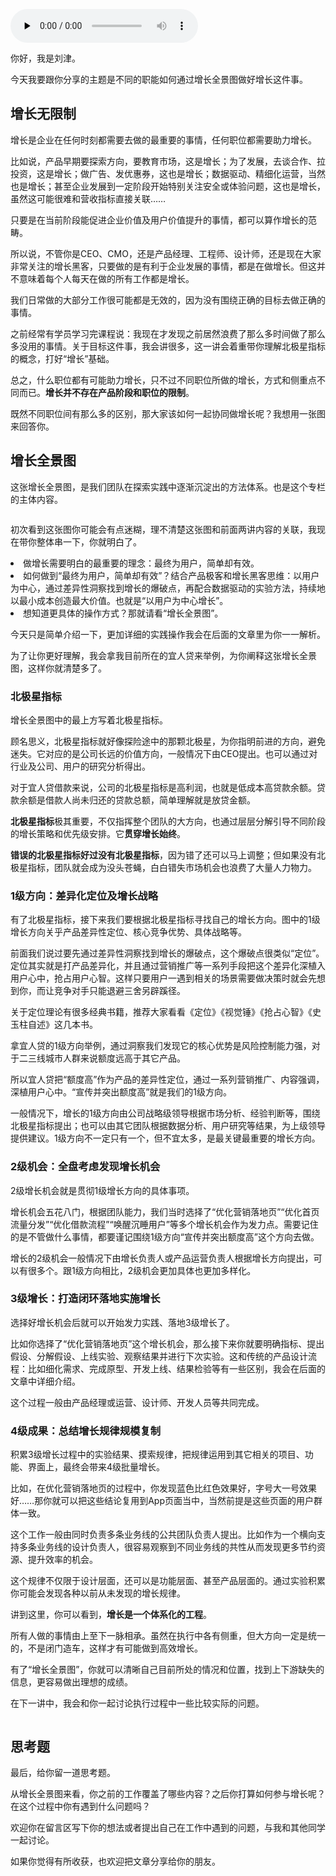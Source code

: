 <audio id="audio" title="03 预习 | 不同职能如何做好增长？" controls="" preload="none"><source id="mp3" src="https://static001.geekbang.org/resource/audio/83/de/83491c21991a6d48dd8dc9a7394ad9de.mp3"></audio>

你好，我是刘津。

今天我要跟你分享的主题是不同的职能如何通过增长全景图做好增长这件事。

## 增长无限制

增长是企业在任何时刻都需要去做的最重要的事情，任何职位都需要助力增长。

比如说，产品早期要探索方向，要教育市场，这是增长；为了发展，去谈合作、拉投资，这是增长；做广告、发优惠券，这也是增长；数据驱动、精细化运营，当然也是增长；甚至企业发展到一定阶段开始特别关注安全或体验问题，这也是增长，虽然这可能很难和营收指标直接关联……

只要是在当前阶段能促进企业价值及用户价值提升的事情，都可以算作增长的范畴。

所以说，不管你是CEO、CMO，还是产品经理、工程师、设计师，还是现在大家非常关注的增长黑客，只要做的是有利于企业发展的事情，都是在做增长。但这并不意味着每个人每天在做的所有工作都是增长。

我们日常做的大部分工作很可能都是无效的，因为没有围绕正确的目标去做正确的事情。

之前经常有学员学习完课程说：我现在才发现之前居然浪费了那么多时间做了那么多没用的事情。关于目标这件事，我会讲很多，这一讲会着重带你理解北极星指标的概念，打好“增长”基础。

总之，什么职位都有可能助力增长，只不过不同职位所做的增长，方式和侧重点不同而已。**增长并不存在产品阶段和职<strong><strong>位**</strong>的限制</strong>。

既然不同职位间有那么多的区别，那大家该如何一起协同做增长呢？我想用一张图来回答你。

## 增长全景图

这张增长全景图，是我们团队在探索实践中逐渐沉淀出的方法体系。也是这个专栏的主体内容。

<img src="https://static001.geekbang.org/resource/image/9b/90/9be1cc04a83af496386c3efd4ca79790.png" alt="">

初次看到这张图你可能会有点迷糊，理不清楚这张图和前面两讲内容的关联，我现在带你整体串一下，你就明白了。

<li>
做增长需要明白的最重要的理念：最终为用户，简单却有效。
</li>
<li>
如何做到“最终为用户，简单却有效”？结合产品极客和增长黑客思维：以用户为中心，通过差异性洞察找到增长的爆破点，再配合数据驱动的实验方法，持续地以最小成本创造最大价值。也就是“以用户为中心增长”。
</li>
<li>
想知道更具体的操作方式？那就请看“增长全景图”。
</li>

今天只是简单介绍一下，更加详细的实践操作我会在后面的文章里为你一一解析。

为了让你更好理解，我会拿我目前所在的宜人贷来举例，为你阐释这张增长全景图，这样你就清楚多了。

### 北极星指标

增长全景图中的最上方写着北极星指标。

顾名思义，北极星指标就好像探险途中的那颗北极星，为你指明前进的方向，避免迷失。它对应的是公司长远的价值方向，一般情况下由CEO提出。也可以通过对行业及公司、用户的研究分析得出。

对于宜人贷借款来说，公司的北极星指标是高利润，也就是低成本高贷款余额。贷款余额是借款人尚未归还的贷款总额，简单理解就是放贷金额。

**北极星指标**极其重要，不仅指挥整个团队的大方向，也通过层层分解引导不同阶段的增长策略和优先级安排。它**贯穿增长始终**。

**错误的北极星指标好过没有北极星指标**，因为错了还可以马上调整；但如果没有北极星指标，团队就会成为没头苍蝇，白白错失市场机会也浪费了大量人力物力。

### 1级方向：差异化定位及增长战略

有了北极星指标，接下来我们要根据北极星指标寻找自己的增长方向。图中的1级增长方向关乎产品差异性定位、核心竞争优势、具体战略等。

前面我们说过要先通过差异性洞察找到增长的爆破点，这个爆破点很类似“定位”。定位其实就是打产品差异化，并且通过营销推广等一系列手段把这个差异化深植入用户心中，抢占用户心智。这样只要用户一遇到相关的场景需要做决策时就会先想到你，而让竞争对手只能退避三舍另辟蹊径。

关于定位理论有很多经典书籍，推荐大家看看《定位》《视觉锤》《抢占心智》《史玉柱自述》这几本书。

拿宜人贷的1级方向举例，通过洞察我们发现它的核心优势是风险控制能力强，对于二三线城市人群来说额度远高于其它产品。

所以宜人贷把“额度高”作为产品的差异性定位，通过一系列营销推广、内容强调，深植用户心中。“宣传并突出额度高”就是我们的1级方向。

一般情况下，增长的1级方向由公司战略级领导根据市场分析、经验判断等，围绕北极星指标提出；也可以由其它团队根据数据分析、用户研究等结果，为上级领导提供建议。1级方向不一定只有一个，但不宜太多，是最关键最重要的增长方向。

### 2级机会：全盘考虑发现增长机会

2级增长机会就是贯彻1级增长方向的具体事项。

增长机会五花八门，根据团队能力，我们当时选择了“优化营销落地页”“优化首页流量分发”“优化借款流程”“唤醒沉睡用户”等多个增长机会作为发力点。需要记住的是不管做什么事情，都要谨记围绕1级方向“宣传并突出额度高”这个方向去做。

增长的2级机会一般情况下由增长负责人或产品运营负责人根据增长方向提出，可以有很多个。跟1级方向相比，2级机会更加具体也更加多样化。

### 3级增长：打造闭环落地实施增长

选择好增长机会后就可以开始发力实践、落地3级增长了。

比如你选择了“优化营销落地页”这个增长机会，那么接下来你就要明确指标、提出假设、分解假设、上线实验、观察结果并进行下次实验。这和传统的产品设计流程：比如细化需求、完成原型、开发上线、结果检验等有一些区别，我会在后面的文章中详细介绍。

这个过程一般由产品经理或运营、设计师、开发人员等共同完成。

### 4级成果：总结增长规律规模复制

积累3级增长过程中的实验结果、摸索规律，把规律运用到其它相关的项目、功能、界面上，最终会带来4级批量增长。

比如，在优化营销落地页的过程中，你发现蓝色比红色效果好，字号大一号效果好……那你就可以把这些结论复用到App页面当中，当然前提是这些页面的用户群体一致。

这个工作一般由同时负责多条业务线的公共团队负责人提出。比如作为一个横向支持多条业务线的设计负责人，很容易观察到不同业务线的共性从而发现更多节约资源、提升效率的机会。

这个规律不仅限于设计层面，还可以是功能层面、甚至产品层面的。通过实验积累你可能会发现各种以前从未发现的增长规律。

讲到这里，你可以看到，**增长是一个体系化的工程**。

所有人做的事情由上至下一脉相承。虽然在执行中各有侧重，但大方向一定是统一的，不是闭门造车，这样才有可能做到高效增长。

有了“增长全景图”，你就可以清晰自己目前所处的情况和位置，找到上下游缺失的信息，更容易做出理想的成绩。

在下一讲中，我会和你一起讨论执行过程中一些比较实际的问题。

<img src="https://static001.geekbang.org/resource/image/57/83/57c20e1006082ccfee8429d290977483.jpg" alt="">

## 思考题

最后，给你留一道思考题。

从增长全景图来看，你之前的工作覆盖了哪些内容？之后你打算如何参与增长呢？在这个过程中你有遇到什么问题吗？

欢迎你在留言区写下你的想法或者提出自己在工作中遇到的问题，与我和其他同学一起讨论。

如果你觉得有所收获，也欢迎把文章分享给你的朋友。


